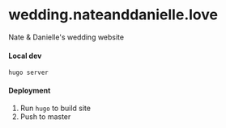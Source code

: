 # wedding.nateanddanielle.love
Nate &amp; Danielle's wedding website

#### Local dev
`hugo server`

#### Deployment
1. Run `hugo` to build site
2. Push to master
